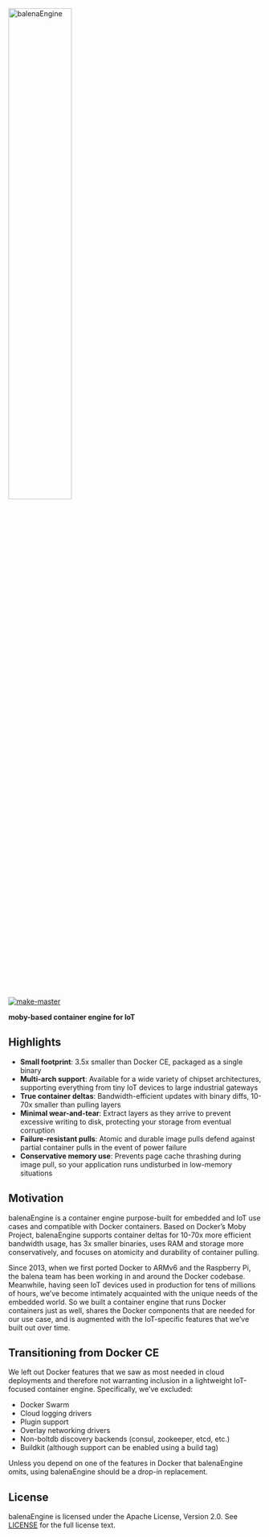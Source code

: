 <img src="docs/static_files/balena-engine.svg" alt="balenaEngine" width="50%" />

[![make-master](https://github.com/n-jay/balena-engine/actions/workflows/main.yml/badge.svg)](https://github.com/n-jay/balena-engine/actions/workflows/main.yml)

**moby-based container engine for IoT**

## Highlights

- __Small footprint__: 3.5x smaller than Docker CE, packaged as a single binary
- __Multi-arch support__: Available for a wide variety of chipset architectures, supporting everything from tiny IoT devices to large industrial gateways
- __True container deltas__: Bandwidth-efficient updates with binary diffs, 10-70x smaller than pulling layers
- __Minimal wear-and-tear__: Extract layers as they arrive to prevent excessive writing to disk, protecting your storage from eventual corruption
- __Failure-resistant pulls__: Atomic and durable image pulls defend against partial container pulls in the event of power failure
- __Conservative memory use__: Prevents page cache thrashing during image pull, so your application runs undisturbed in low-memory situations

## Motivation

balenaEngine is a container engine purpose-built for embedded and IoT use cases
and compatible with Docker containers. Based on Docker’s Moby Project, balenaEngine
supports container deltas for 10-70x more efficient bandwidth usage, has 3x
smaller binaries, uses RAM and storage more conservatively, and focuses on
atomicity and durability of container pulling.

Since 2013, when we first ported Docker to ARMv6 and the Raspberry Pi,
the balena team has been working in and around the Docker codebase.
Meanwhile, having seen IoT devices used in production for tens of millions of
hours, we’ve become intimately acquainted with the unique needs of the embedded world.
So we built a container engine that runs Docker containers just as well,
shares the Docker components that are needed for our use case, and is augmented
with the IoT-specific features that we’ve built out over time.

## Transitioning from Docker CE

We left out Docker features that we saw as most needed in cloud deployments and
therefore not warranting inclusion in a lightweight IoT-focused container
engine. Specifically, we’ve excluded:

- Docker Swarm
- Cloud logging drivers
- Plugin support
- Overlay networking drivers
- Non-boltdb discovery backends (consul, zookeeper, etcd, etc.)
- Buildkit (although support can be enabled using a build tag)

Unless you depend on one of the features in Docker that balenaEngine omits, using
balenaEngine should be a drop-in replacement.

## License

balenaEngine is licensed under the Apache License, Version 2.0. See
[LICENSE](https://github.com/balena-os/balena-engine/blob/master/LICENSE) for the full
license text.
